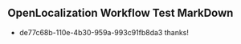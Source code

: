 ## OpenLocalization Workflow Test MarkDown
* de77c68b-110e-4b30-959a-993c91fb8da3 thanks!

<!--HONumber=Aug16_HO1-->


